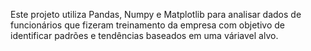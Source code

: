 Este projeto utiliza Pandas, Numpy e Matplotlib para analisar dados de funcionários que fizeram treinamento da empresa com objetivo de identificar padrões e tendências baseados em uma váriavel alvo.
